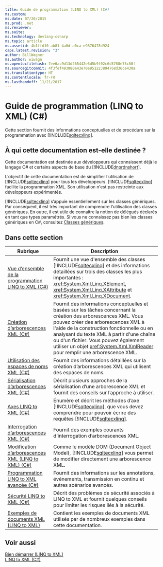 ```yaml
---
title: Guide de programmation (LINQ to XML) (C#)
ms.custom: 
ms.date: 07/20/2015
ms.prod: .net
ms.reviewer: 
ms.suite: 
ms.technology: devlang-csharp
ms.topic: article
ms.assetid: 4b1ffd10-ab81-4a0d-a0ca-e9876478d924
caps.latest.revision: "3"
author: BillWagner
ms.author: wiwagn
ms.openlocfilehash: 7ee6ac9d13d265442e6d5b9f02c6d5788e75c50f
ms.sourcegitcommit: 4f3fef493080a43e70e951223894768d36ce430a
ms.translationtype: HT
ms.contentlocale: fr-FR
ms.lasthandoff: 11/21/2017
---
```

# <a name="programming-guide-linq-to-xml-c"></a>Guide de programmation (LINQ to XML) (C#)
Cette section fournit des informations conceptuelles et de procédure sur la programmation avec [!INCLUDE[sqltecxlinq](~/includes/sqltecxlinq-md.md)].  
  
## <a name="who-should-read-this-documentation"></a>À qui cette documentation est-elle destinée ?  
 Cette documentation est destinée aux développeurs qui connaissent déjà le langage C# et certains aspects de base du [!INCLUDE[dnprdnshort](~/includes/dnprdnshort-md.md)].  
  
 L’objectif de cette documentation est de simplifier l’utilisation de [!INCLUDE[sqltecxlinq](~/includes/sqltecxlinq-md.md)] pour tous les développeurs. [!INCLUDE[sqltecxlinq](~/includes/sqltecxlinq-md.md)] facilite la programmation XML. Son utilisation n'est pas restreinte aux développeurs expérimentés.  
  
 [!INCLUDE[sqltecxlinq](~/includes/sqltecxlinq-md.md)] s’appuie essentiellement sur les classes génériques. Par conséquent, il est très important de comprendre l'utilisation des classes génériques. En outre, il est utile de connaître la notion de délégués déclarés en tant que types paramétrés. Si vous ne connaissez pas bien les classes génériques en C#, consultez [Classes génériques](../../../../csharp/programming-guide/generics/generic-classes.md).  
  
## <a name="in-this-section"></a>Dans cette section  
  
|Rubrique|Description|  
|-----------|-----------------|  
|[Vue d’ensemble de la programmation LINQ to XML (C#)](../../../../csharp/programming-guide/concepts/linq/linq-to-xml-programming-overview.md)|Fournit une vue d'ensemble des classes [!INCLUDE[sqltecxlinq](~/includes/sqltecxlinq-md.md)] et des informations détaillées sur trois des classes les plus importantes : <xref:System.Xml.Linq.XElement>, <xref:System.Xml.Linq.XAttribute> et <xref:System.Xml.Linq.XDocument>.|  
|[Création d’arborescences XML (C#)](../../../../csharp/programming-guide/concepts/linq/creating-xml-trees.md)|Fournit des informations conceptuelles et basées sur les tâches concernant la création des arborescences XML. Vous pouvez créer des arborescences XML à l'aide de la construction fonctionnelle ou en analysant du texte XML à partir d'une chaîne ou d'un fichier. Vous pouvez également utiliser un objet <xref:System.Xml.XmlReader> pour remplir une arborescence XML.|  
|[Utilisation des espaces de noms XML (C#)](../../../../csharp/programming-guide/concepts/linq/working-with-xml-namespaces.md)|Fournit des informations détaillées sur la création d’arborescences XML qui utilisent des espaces de noms.|  
|[Sérialisation d’arborescences XML (C#)](../../../../csharp/programming-guide/concepts/linq/serializing-xml-trees.md)|Décrit plusieurs approches de la sérialisation d’une arborescence XML et fournit des conseils sur l’approche à utiliser.|  
|[Axes LINQ to XML (C#)](../../../../csharp/programming-guide/concepts/linq/linq-to-xml-axes.md)|Énumère et décrit les méthodes d’axe [!INCLUDE[sqltecxlinq](~/includes/sqltecxlinq-md.md)], que vous devez comprendre pour pouvoir écrire des requêtes [!INCLUDE[sqltecxlinq](~/includes/sqltecxlinq-md.md)].|  
|[Interrogation d’arborescences XML (C#)](../../../../csharp/programming-guide/concepts/linq/querying-xml-trees.md)|Fournit des exemples courants d’interrogation d’arborescences XML.|  
|[Modification d’arborescences XML (LINQ to XML) (C#)](../../../../csharp/programming-guide/concepts/linq/modifying-xml-trees-linq-to-xml.md)|Comme le modèle DOM (Document Object Model), [!INCLUDE[sqltecxlinq](~/includes/sqltecxlinq-md.md)] vous permet de modifier directement une arborescence XML.|  
|[Programmation LINQ to XML avancée (C#)](../../../../csharp/programming-guide/concepts/linq/advanced-linq-to-xml-programming.md)|Fournit des informations sur les annotations, événements, transmission en continu et autres scénarios avancés.|  
|[Sécurité LINQ to XML (C#)](../../../../csharp/programming-guide/concepts/linq/linq-to-xml-security.md)|Décrit des problèmes de sécurité associés à LINQ to XML et fournit quelques conseils pour limiter les risques liés à la sécurité.|  
|[Exemples de documents XML (LINQ to XML)](../../../../csharp/programming-guide/concepts/linq/sample-xml-documents-linq-to-xml.md)|Contient les exemples de documents XML utilisés par de nombreux exemples dans cette documentation.|  
  
## <a name="see-also"></a>Voir aussi  
 [Bien démarrer (LINQ to XML)](../../../../csharp/programming-guide/concepts/linq/getting-started-linq-to-xml.md)  
 [LINQ to XML (C#)](../../../../csharp/programming-guide/concepts/linq/linq-to-xml.md)
